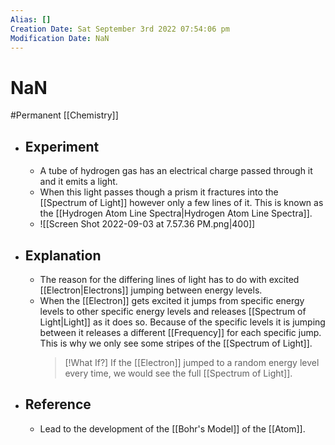 ```yaml
---
Alias: []
Creation Date: Sat September 3rd 2022 07:54:06 pm 
Modification Date: NaN
---
```

# NaN
#Permanent [[Chemistry]]

- ## Experiment
	- A tube of hydrogen gas has an electrical charge passed through it and it emits a light. 
	- When this light passes though a prism it fractures into the [[Spectrum of Light]] however only a few lines of it. This is known as the [[Hydrogen Atom Line Spectra|Hydrogen Atom Line Spectra]].
	- ![[Screen Shot 2022-09-03 at 7.57.36 PM.png|400]]
- ## Explanation
	- The reason for the differing lines of light has to do with excited [[Electron|Electrons]] jumping between energy levels.
	- When the [[Electron]] gets excited it jumps from specific energy levels to other specific energy levels and releases [[Spectrum of Light|Light]] as it does so. Because of the specific levels it is jumping between it releases a different [[Frequency]] for each specific jump. This is why we only see some stripes of the [[Spectrum of Light]].
	  > [!What If?]
	  > If the [[Electron]] jumped to a random energy level every time, we would see the full [[Spectrum of Light]].
- ## Reference
	- Lead to the development of the [[Bohr's Model]] of the [[Atom]].